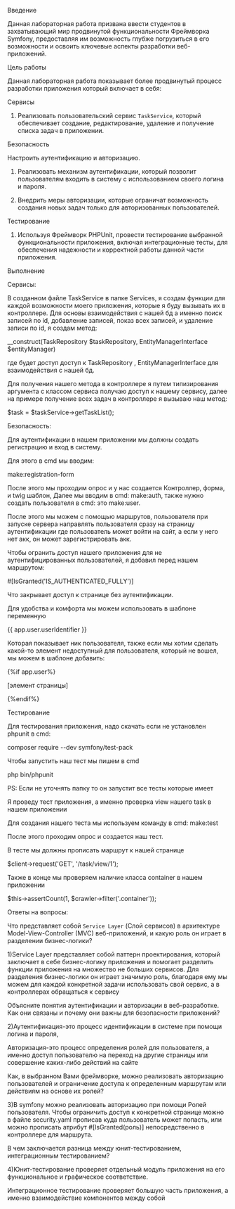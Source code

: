 Введение

Данная лабораторная работа призвана ввести студентов в захватывающий мир продвинутой функциональности Фреймворка Symfony, предоставляя им возможность глубже погрузиться в его возможности и освоить ключевые аспекты разработки веб-приложений.

Цель работы

Данная лабораторная работа показывает более продвинутый процесс разработки приложения который включает в себя:

Сервисы

1. Реализовать пользовательский сервис `TaskService`, который обеспечивает создание, редактирование, удаление и получение списка задач в приложении.

Безопасность

Настроить аутентификацию и авторизацию.

1. Реализовать механизм аутентификации, который позволит пользователям входить в систему с использованием своего логина и пароля.

2. Внедрить меры авторизации, которые ограничат возможность создания новых задач только для авторизованных пользователей.

Тестирование

1. Используя Фреймворк PHPUnit, провести тестирование выбранной функциональности приложения, включая интеграционные тесты, для обеспечения надежности и корректной работы данной части приложения.

Выполнение

Сервисы:

В созданном файле TaskService в папке Services, я создам функции для каждой возможности моего приложения, которые я буду вызывать их в контроллере. Для основы взаимодействия с нашей бд а именно поиск записей по id, добавление записей, показ всех записей, и удаление записи по id, я создам метод:

__construct(TaskRepository $taskRepository, EntityManagerInterface $entityManager)

где будет доступ доступ к TaskRepository , EntityManagerInterface для взаимодействия с нашей бд.

Для получения нашего метода в контроллере я путем типизирования аргумента с классом сервиса получаю доступ к нашему сервису, далее на примере получение всех задач в контроллере я вызываю наш метод:

$task = $taskService->getTaskList();

Безопасность:

Для аутентификации в нашем приложении мы должны создать регистрацию и вход в систему.

Для этого в cmd мы вводим:

make:registration-form

После этого мы проходим опрос и у нас создается Контроллер, форма, и twig шаблон, Далее мы вводим в cmd: make:auth, также нужно создать пользователя в cmd: это make:user.

После этого мы можем с помощью маршрутов, пользователя при запуске сервера направлять пользователя сразу на страницу аутентификации где пользователь может войти на сайт, а если у него нет акк, он может зарегистрировать акк.

Чтобы огранить доступ нашего приложения для не аутентифицированных пользователей, я добавил перед нашем маршрутом:

#[IsGranted('IS_AUTHENTICATED_FULLY')]

Что закрывает доступ к странице без аутентификации.

Для удобства и комфорта мы можем использовать в шаблоне переменную

{{ app.user.userIdentifier }}

Которая показывает ник пользователя, также если мы хотим сделать какой-то элемент недоступный для пользователя, который не вошел, мы можем в шаблоне добавить:

{%if app.user%}

[элемент страницы]

{%endif%}

Тестирование

Для тестирования приложения, надо скачать если не установлен phpunit в cmd:

composer require --dev symfony/test-pack

Чтобы запустить наш тест мы пишем в cmd

php bin/phpunit

PS: Если не уточнять папку то он запустит все тесты которые имеет

Я проведу тест приложения, а именно проверка view нашего task в нашем приложении

Для создания нашего теста мы используем команду в cmd: make:test

После этого проходим опрос и создается наш тест.

В тесте мы должны прописать маршрут к нашей странице

$client->request('GET', '/task/view/1');

Также в конце мы проверяем наличие класса container в нашем приложении

$this->assertCount(1, $crawler->filter('.container'));

Ответы на вопросы:

Что представляет собой `Service Layer` (Слой сервисов) в архитектуре Model-View-Controller (MVC) веб-приложений, и какую роль он играет в разделении бизнес-логики?

1)Service Layer представляет собой паттерн проектирования, который заключает в себе бизнес-логику приложения и помогает разделить функции приложения на множество не больших сервисов. Для разделения бизнес-логики он играет значимую роль, благодаря ему мы можем для каждой конкретной задачи использовать свой сервис, а в контроллерах обращаться к сервису

Объясните понятия аутентификации и авторизации в веб-разработке. Как они связаны и почему они важны для безопасности приложений?

2)Аутентификация-это процесс идентификации в системе при помощи логина и пароля,

Авторизация-это процесс определения ролей для пользователя, а именно доступ пользователю на переход на другие страницы или совершение каких-либо действий на сайте

Как, в выбранном Вами фреймворке, можно реализовать авторизацию пользователей и ограничение доступа к определенным маршрутам или действиям на основе их ролей?

3)В symfony можно реализовать авторизацию при помощи Ролей пользователя. Чтобы ограничить доступ к конкретной странице можно в файле security.yaml прописав куда пользователь может попасть, или можно прописать атрибут #[IsGranted(роль)] непосредственно в контроллере для маршрута.

В чем заключается разница между юнит-тестированием, интеграционным тестированием?

4)Юнит-тестирование проверяет отдельный модуль приложения на его функциональное и графическое соответствие.

Интеграционное тестирование проверяет большую часть приложения, а именно взаимодействие компонентов между собой
